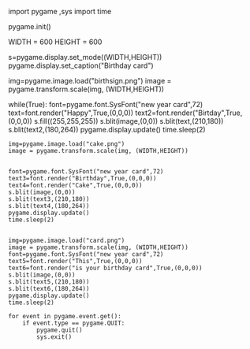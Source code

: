 import pygame ,sys
import time


pygame.init()

WIDTH = 600
HEIGHT  = 600

s=pygame.display.set_mode((WIDTH,HEIGHT))
pygame.display.set_caption("Birthday card")

img=pygame.image.load("birthsign.png")
image = pygame.transform.scale(img, (WIDTH,HEIGHT))

while(True):
    font=pygame.font.SysFont("new year card",72)
    text=font.render("Happy",True,(0,0,0))
    text2=font.render("Birtday",True,(0,0,0))
    s.fill((255,255,255))
    s.blit(image,(0,0))
    s.blit(text,(210,180))
    s.blit(text2,(180,264))
    pygame.display.update()
    time.sleep(2)

    img=pygame.image.load("cake.png")
    image = pygame.transform.scale(img, (WIDTH,HEIGHT))


    font=pygame.font.SysFont("new year card",72)
    text3=font.render("Birthday",True,(0,0,0))
    text4=font.render("Cake",True,(0,0,0))
    s.blit(image,(0,0))
    s.blit(text3,(210,180))
    s.blit(text4,(180,264))
    pygame.display.update()
    time.sleep(2)
    

    img=pygame.image.load("card.png")
    image = pygame.transform.scale(img, (WIDTH,HEIGHT))
    font=pygame.font.SysFont("new year card",72)
    text5=font.render("This",True,(0,0,0))
    text6=font.render("is your birthday card",True,(0,0,0))
    s.blit(image,(0,0))
    s.blit(text5,(210,180))
    s.blit(text6,(180,264))
    pygame.display.update()
    time.sleep(2)
    
    for event in pygame.event.get():
        if event.type == pygame.QUIT:
            pygame.quit()
            sys.exit()

    


